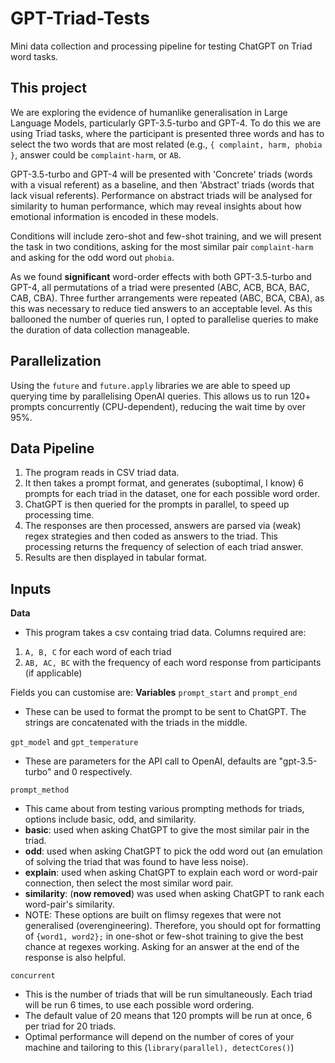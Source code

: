 # GPT-Triad-Tests
Mini data collection and processing pipeline for testing ChatGPT on Triad word tasks.

## This project
We are exploring the evidence of humanlike generalisation in Large Language Models, particularly GPT-3.5-turbo and GPT-4.
To do this we are using Triad tasks, where the participant is presented three words and has to select the two words that are most related (e.g., `{ complaint, harm, phobia }`, answer could be `complaint-harm`, or `AB`.

GPT-3.5-turbo and GPT-4 will be presented with 'Concrete' triads (words with a visual referent) as a baseline, and then 'Abstract' triads (words that lack visual referents). Performance on abstract triads will be analysed for similarity to human performance, which may reveal insights about how emotional information is encoded in these models. 

Conditions will include zero-shot and few-shot training, and we will present the task in two conditions, asking for the most similar pair `complaint-harm` and asking for the odd word out `phobia`.

As we found **significant** word-order effects with both GPT-3.5-turbo and GPT-4, all permutations of a triad were presented (ABC, ACB, BCA, BAC, CAB, CBA). Three further arrangements were repeated (ABC, BCA, CBA), as this was necessary to reduce tied answers to an acceptable level. As this ballooned the number of queries run, I opted to parallelise queries to make the duration of data collection manageable.

## Parallelization
Using the `future` and `future.apply` libraries we are able to speed up querying time by parallelising OpenAI queries. This allows us to run 120+ prompts concurrently (CPU-dependent), reducing the wait time by over 95%.

## Data Pipeline
1. The program reads in CSV triad data.
2. It then takes a prompt format, and generates (suboptimal, I know) 6 prompts for each triad in the dataset, one for each possible word order.
3. ChatGPT is then queried for the prompts in parallel, to speed up processing time.
4. The responses are then processed, answers are parsed via (weak) regex strategies and then coded as answers to the triad. This processing returns the frequency of selection of each triad answer.
5. Results are then displayed in tabular format.

## Inputs

**Data**
- This program takes a csv containg triad data. Columns required are:
1.  `A, B, C` for each word of each triad
2. `AB, AC, BC` with the frequency of each word response from participants (if applicable)

Fields you can customise are:
**Variables**
`prompt_start` and `prompt_end`
- These can be used to format the prompt to be sent to ChatGPT. The strings are concatenated with the triads in the middle.

`gpt_model` and `gpt_temperature`
- These are parameters for the API call to OpenAI, defaults are "gpt-3.5-turbo" and 0 respectively.

`prompt_method`
- This came about from testing various prompting methods for triads, options include basic, odd, and similarity.
- **basic**: used when asking ChatGPT to give the most similar pair in the triad.
- **odd**: used when asking ChatGPT to pick the odd word out (an emulation of solving the triad that was found to have less noise).
- **explain**: used when asking ChatGPT to explain each word or word-pair connection, then select the most similar word pair.
- **similarity**: (**now removed**) was used when asking ChatGPT to rank each word-pair's similarity.
- NOTE: These options are built on flimsy regexes that were not generalised (overengineering). Therefore, you should opt for formatting of `{word1, word2};` in one-shot or few-shot training to give the best chance at regexes working. Asking for an answer at the end of the response is also helpful.

`concurrent`
- This is the number of triads that will be run simultaneously. Each triad will be run 6 times, to use each possible word ordering.
- The default value of 20 means that 120 prompts will be run at once, 6 per triad for 20 triads.
- Optimal performance will depend on the number of cores of your machine and tailoring to this (`library(parallel), detectCores()`)

